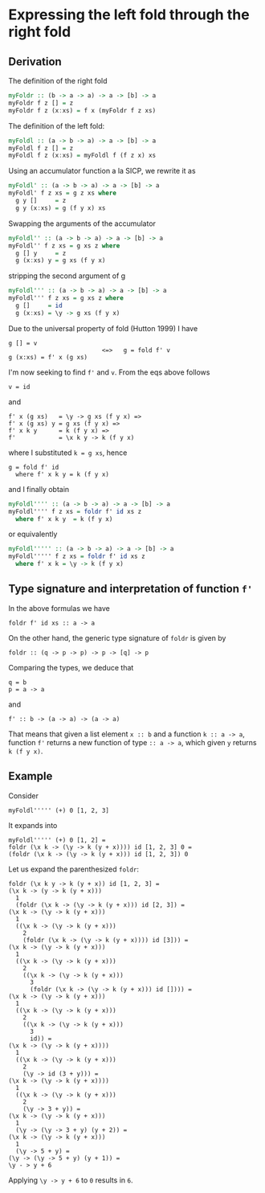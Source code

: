 Expressing the left fold through the right fold
===============================================

Derivation
----------

The definition of the right fold

~~~haskell
myFoldr :: (b -> a -> a) -> a -> [b] -> a
myFoldr f z [] = z
myFoldr f z (x:xs) = f x (myFoldr f z xs)
~~~


The definition of the left fold:

~~~haskell
myFoldl :: (a -> b -> a) -> a -> [b] -> a
myFoldl f z [] = z
myFoldl f z (x:xs) = myFoldl f (f z x) xs
~~~


Using an accumulator function a la SICP, we rewrite it as

~~~haskell
myFoldl' :: (a -> b -> a) -> a -> [b] -> a
myFoldl' f z xs = g z xs where
  g y []     = z
  g y (x:xs) = g (f y x) xs
~~~

Swapping the arguments of the accumulator

~~~haskell
myFoldl'' :: (a -> b -> a) -> a -> [b] -> a
myFoldl'' f z xs = g xs z where
  g [] y     = z
  g (x:xs) y = g xs (f y x)
~~~

stripping the second argument of g

~~~haskell
myFoldl''' :: (a -> b -> a) -> a -> [b] -> a
myFoldl''' f z xs = g xs z where
  g []     = id
  g (x:xs) = \y -> g xs (f y x)
~~~


Due to the universal property of fold (Hutton 1999) I have

~~~
g [] = v
                          <=>   g = fold f' v
g (x:xs) = f' x (g xs)
~~~

I'm now seeking to find `f'` and `v`. From the eqs above follows

~~~
v = id
~~~

and

~~~
f' x (g xs)   = \y -> g xs (f y x) =>
f' x (g xs) y = g xs (f y x) =>
f' x k y      = k (f y x) =>
f'            = \x k y -> k (f y x)
~~~

where I substituted `k = g xs`, hence

~~~
g = fold f' id
  where f' x k y = k (f y x)
~~~

and I finally obtain

~~~haskell
myFoldl'''' :: (a -> b -> a) -> a -> [b] -> a
myFoldl'''' f z xs = foldr f' id xs z
  where f' x k y  = k (f y x)
~~~

or equivalently

~~~haskell
myFoldl''''' :: (a -> b -> a) -> a -> [b] -> a
myFoldl''''' f z xs = foldr f' id xs z
  where f' x k = \y -> k (f y x)
~~~

Type signature and interpretation of function `f'`
--------------------------------------------------

In the above formulas we have

~~~{.haskell .ignore}
foldr f' id xs :: a -> a
~~~

On the other hand, the generic type signature of `foldr` is given by

~~~{.haskell .ignore}
foldr :: (q -> p -> p) -> p -> [q] -> p
~~~

Comparing the types, we deduce that

~~~
q = b
p = a -> a
~~~

and

~~~{.haskell .ignore}
f' :: b -> (a -> a) -> (a -> a)
~~~

That means that given a list element `x :: b` and a function `k :: a ->
a`, function `f'` returns a new function of type `:: a -> a`, which
given `y` returns `k (f y x)`.

Example
-------

Consider

~~~{.haskell .ignore}
myFoldl''''' (+) 0 [1, 2, 3]
~~~

It expands into

~~~{.haskell .ignore}
myFoldl''''' (+) 0 [1, 2] =
foldr (\x k -> (\y -> k (y + x)))) id [1, 2, 3] 0 =
(foldr (\x k -> (\y -> k (y + x))) id [1, 2, 3]) 0
~~~

Let us expand the parenthesized `foldr`:

~~~{.haskell .ignore}
foldr (\x k y -> k (y + x)) id [1, 2, 3] =
(\x k -> (y -> k (y + x)))
  1
  (foldr (\x k -> (\y -> k (y + x))) id [2, 3]) =
(\x k -> (\y -> k (y + x)))
  1
  ((\x k -> (\y -> k (y + x)))
    2
    (foldr (\x k -> (\y -> k (y + x)))) id [3])) =
(\x k -> (\y -> k (y + x)))
  1
  ((\x k -> (\y -> k (y + x)))
    2
    ((\x k -> (\y -> k (y + x)))
      3
      (foldr (\x k -> (\y -> k (y + x))) id []))) =
(\x k -> (\y -> k (y + x)))
  1
  ((\x k -> (\y -> k (y + x)))
    2
    ((\x k -> (\y -> k (y + x)))
      3
      id)) =
(\x k -> (\y -> k (y + x))))
  1
  ((\x k -> (\y -> k (y + x)))
    2
    (\y -> id (3 + y))) =
(\x k -> (\y -> k (y + x))))
  1
  ((\x k -> (\y -> k (y + x)))
    2
    (\y -> 3 + y)) =
(\x k -> (\y -> k (y + x)))
  1
  (\y -> (\y -> 3 + y) (y + 2)) =
(\x k -> (\y -> k (y + x)))
  1
  (\y -> 5 + y) =
(\y -> (\y -> 5 + y) (y + 1)) =
\y - > y + 6
~~~

Applying `\y -> y + 6` to `0` results in `6`.
